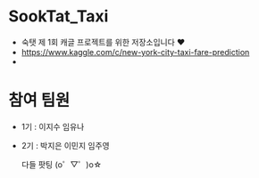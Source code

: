 # SookTat_Taxi

- 숙탯 제 1회 캐글 프로젝트를 위한 저장소입니다 ❤ 
- https://www.kaggle.com/c/new-york-city-taxi-fare-prediction
- 
# 참여 팀원
- 1기 : 이지수 임유나
- 2기 : 박지은 이민지 임주영
  
  다들 팟팅 (o゜▽゜)o☆
